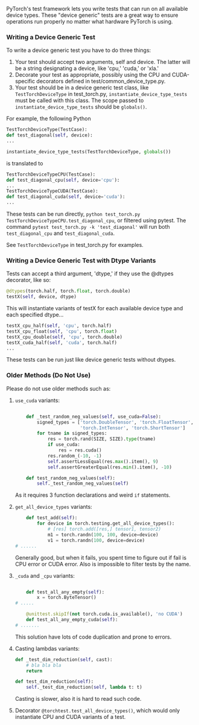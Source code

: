 PyTorch's test framework lets you write tests that can run on all available device types. These "device generic" tests are a great way to ensure operations run properly no matter what hardware PyTorch is using.

### Writing a Device Generic Test

To write a device generic test you have to do three things:

1. Your test should accept two arguments, self and device. The latter will be a string designating a device, like 'cpu,' 'cuda,' or 'xla.' 
2. Decorate your test as appropriate, possibly using the CPU and CUDA-specific decorators defined in test/common_device_type.py.
3. Your test should be in a device generic test class, like `TestTorchDeviceType` in test_torch.py, `instantiate_device_type_tests` must be called with this class. The scope passed to `instantiate_device_type_tests` should be `globals()`.

For example, the following Python

```python
TestTorchDeviceType(TestCase):
def test_diagonal(self, device):
...

instantiate_device_type_tests(TestTorchDeviceType, globals())
```

is translated to

```python
TestTorchDeviceTypeCPU(TestCase):
def test_diagonal_cpu(self, device='cpu'):
...
TestTorchDeviceTypeCUDA(TestCase):
def test_diagonal_cuda(self, device='cuda'):
...
```

These tests can be run directly, `python test_torch.py TestTorchDeviceTypeCPU.test_diagonal_cpu`, or filtered using pytest. The command `pytest test_torch.py -k 'test_diagonal'` will run both `test_diagonal_cpu` and `test_diagonal_cuda`. 

See `TestTorchDeviceType` in test_torch.py for examples.

### Writing a Device Generic Test with Dtype Variants

Tests can accept a third argument, 'dtype,' if they use the @dtypes decorator, like so:

```python
@dtypes(torch.half, torch.float, torch.double)
testX(self, device, dtype)
```

This will instantiate variants of testX for each available device type and each specified dtype...

```python
testX_cpu_half(self, 'cpu', torch.half)
testX_cpu_float(self, 'cpu', torch.float)
testX_cpu_double(self, 'cpu', torch.double)
testX_cuda_half(self, 'cuda', torch.half)
...
```

These tests can be run just like device generic tests without dtypes.


### Older Methods (Do Not Use)

Please do not use older methods such as:

1) `use_cuda` variants:

	```python

	    def _test_random_neg_values(self, use_cuda=False):
	        signed_types = ['torch.DoubleTensor', 'torch.FloatTensor', 'torch.LongTensor',
	                        'torch.IntTensor', 'torch.ShortTensor']
	        for tname in signed_types:
	            res = torch.rand(SIZE, SIZE).type(tname)
	            if use_cuda:
	                res = res.cuda()
	            res.random_(-10, -1)
	            self.assertLessEqual(res.max().item(), 9)
	            self.assertGreaterEqual(res.min().item(), -10)

	    def test_random_neg_values(self):
	        self._test_random_neg_values(self)
	```

	As it requires 3 function declarations and weird `if` statements.

2) `get_all_device_types` variants:

	```python
	    def test_add(self):
	        for device in torch.testing.get_all_device_types():
	            # [res] torch.add([res,] tensor1, tensor2)
	            m1 = torch.randn(100, 100, device=device)
	            v1 = torch.randn(100, device=device)
	# ......
	```

	Generally good, but when it fails, you spent time to figure out if fail is CPU error or CUDA error.
	Also is impossible to filter tests by the name.

3) `_cuda` and `_cpu` variants:

	```python

	    def test_all_any_empty(self):
	        x = torch.ByteTensor()
	# .....

	    @unittest.skipIf(not torch.cuda.is_available(), 'no CUDA')
	    def test_all_any_empty_cuda(self): 
	# .......
	```

	This solution have lots of code duplication and prone to errors.

4) Casting lambdas variants:

	```python
	def _test_dim_reduction(self, cast):
	    # bla bla bla
	    return

	def test_dim_reduction(self):
	    self._test_dim_reduction(self, lambda t: t)
	```

	Casting is slower, also it is hard to read such code.

5) Decorator `@torchtest.test_all_device_types()`, which would only instantiate CPU and CUDA variants of a test.